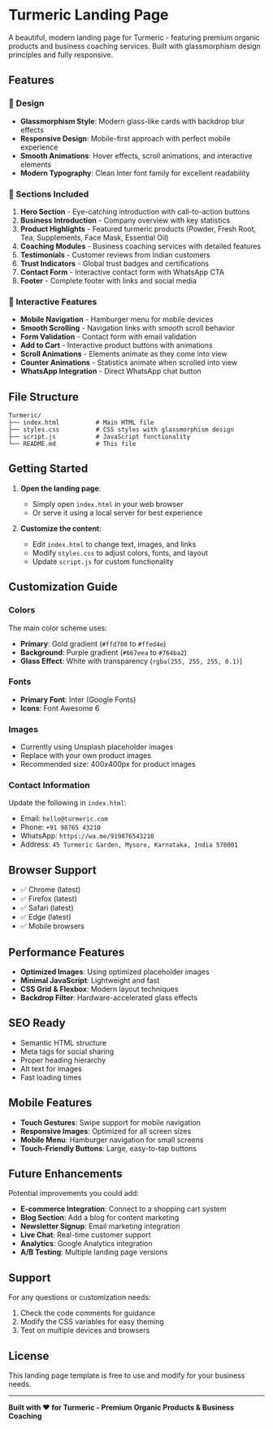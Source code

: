 # Turmeric Landing Page

A beautiful, modern landing page for Turmeric - featuring premium organic products and business coaching services. Built with glassmorphism design principles and fully responsive.

## Features

### 🎨 Design
- **Glassmorphism Style**: Modern glass-like cards with backdrop blur effects
- **Responsive Design**: Mobile-first approach with perfect mobile experience
- **Smooth Animations**: Hover effects, scroll animations, and interactive elements
- **Modern Typography**: Clean Inter font family for excellent readability

### 📱 Sections Included
1. **Hero Section** - Eye-catching introduction with call-to-action buttons
2. **Business Introduction** - Company overview with key statistics
3. **Product Highlights** - Featured turmeric products (Powder, Fresh Root, Tea, Supplements, Face Mask, Essential Oil)
4. **Coaching Modules** - Business coaching services with detailed features
5. **Testimonials** - Customer reviews from Indian customers
6. **Trust Indicators** - Global trust badges and certifications
7. **Contact Form** - Interactive contact form with WhatsApp CTA
8. **Footer** - Complete footer with links and social media

### 🚀 Interactive Features
- **Mobile Navigation** - Hamburger menu for mobile devices
- **Smooth Scrolling** - Navigation links with smooth scroll behavior
- **Form Validation** - Contact form with email validation
- **Add to Cart** - Interactive product buttons with animations
- **Scroll Animations** - Elements animate as they come into view
- **Counter Animations** - Statistics animate when scrolled into view
- **WhatsApp Integration** - Direct WhatsApp chat button

## File Structure

```
Turmeric/
├── index.html          # Main HTML file
├── styles.css          # CSS styles with glassmorphism design
├── script.js           # JavaScript functionality
└── README.md           # This file
```

## Getting Started

1. **Open the landing page**:
   - Simply open `index.html` in your web browser
   - Or serve it using a local server for best experience

2. **Customize the content**:
   - Edit `index.html` to change text, images, and links
   - Modify `styles.css` to adjust colors, fonts, and layout
   - Update `script.js` for custom functionality

## Customization Guide

### Colors
The main color scheme uses:
- **Primary**: Gold gradient (`#ffd700` to `#ffed4e`)
- **Background**: Purple gradient (`#667eea` to `#764ba2`)
- **Glass Effect**: White with transparency (`rgba(255, 255, 255, 0.1)`)

### Fonts
- **Primary Font**: Inter (Google Fonts)
- **Icons**: Font Awesome 6

### Images
- Currently using Unsplash placeholder images
- Replace with your own product images
- Recommended size: 400x400px for product images

### Contact Information
Update the following in `index.html`:
- Email: `hello@turmeric.com`
- Phone: `+91 98765 43210`
- WhatsApp: `https://wa.me/919876543210`
- Address: `45 Turmeric Garden, Mysore, Karnataka, India 570001`

## Browser Support

- ✅ Chrome (latest)
- ✅ Firefox (latest)
- ✅ Safari (latest)
- ✅ Edge (latest)
- ✅ Mobile browsers

## Performance Features

- **Optimized Images**: Using optimized placeholder images
- **Minimal JavaScript**: Lightweight and fast
- **CSS Grid & Flexbox**: Modern layout techniques
- **Backdrop Filter**: Hardware-accelerated glass effects

## SEO Ready

- Semantic HTML structure
- Meta tags for social sharing
- Proper heading hierarchy
- Alt text for images
- Fast loading times

## Mobile Features

- **Touch Gestures**: Swipe support for mobile navigation
- **Responsive Images**: Optimized for all screen sizes
- **Mobile Menu**: Hamburger navigation for small screens
- **Touch-Friendly Buttons**: Large, easy-to-tap buttons

## Future Enhancements

Potential improvements you could add:
- **E-commerce Integration**: Connect to a shopping cart system
- **Blog Section**: Add a blog for content marketing
- **Newsletter Signup**: Email marketing integration
- **Live Chat**: Real-time customer support
- **Analytics**: Google Analytics integration
- **A/B Testing**: Multiple landing page versions

## Support

For any questions or customization needs:
1. Check the code comments for guidance
2. Modify the CSS variables for easy theming
3. Test on multiple devices and browsers

## License

This landing page template is free to use and modify for your business needs.

---

**Built with ❤️ for Turmeric - Premium Organic Products & Business Coaching** 